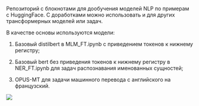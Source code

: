 Репозиторий с блокнотами для дообучения моделей NLP по примерам с HuggingFace. С доработками можно использовать и для других трансформерных моделей или задач.

В качестве основы используются модели:

1. Базовый distilbert в MLM_FT.ipynb с приведением токенов к нижнему регистру;

2. Базовый bert без приведения токенов к нижнему регистру в NER_FT.ipynb для задач распознавания именованных сущностей;

3. OPUS-MT для задачи машинного перевода с английского на французский.

<image src="https://github.com/Ilya2raev/nlp_finetuning/blob/master/bert.png">
